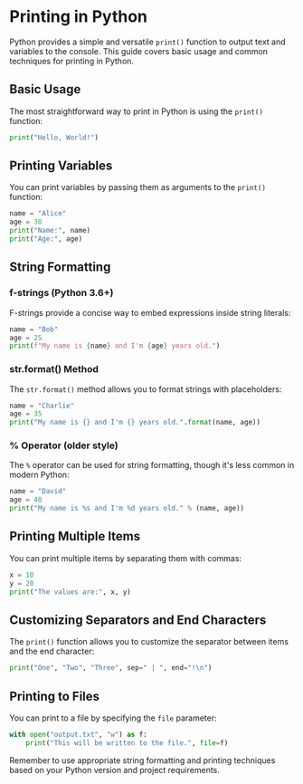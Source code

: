 # Printing in Python #

Python provides a simple and versatile `print()` function to output text and variables to the console. This guide covers basic usage and common techniques for printing in Python.

## Basic Usage ##

The most straightforward way to print in Python is using the `print()` function:

```python
print("Hello, World!")
```

## Printing Variables ##

You can print variables by passing them as arguments to the `print()` function:

```python
name = "Alice"
age = 30
print("Name:", name)
print("Age:", age)
```

## String Formatting ##

### f-strings (Python 3.6+) ###

F-strings provide a concise way to embed expressions inside string literals:

```python
name = "Bob"
age = 25
print(f"My name is {name} and I'm {age} years old.")
```

### str.format() Method ###

The `str.format()` method allows you to format strings with placeholders:

```python
name = "Charlie"
age = 35
print("My name is {} and I'm {} years old.".format(name, age))
```

### % Operator (older style) ###

The `%` operator can be used for string formatting, though it's less common in modern Python:

```python
name = "David"
age = 40
print("My name is %s and I'm %d years old." % (name, age))
```

## Printing Multiple Items ##

You can print multiple items by separating them with commas:

```python
x = 10
y = 20
print("The values are:", x, y)
```

## Customizing Separators and End Characters ##

The `print()` function allows you to customize the separator between items and the end character:

```python
print("One", "Two", "Three", sep=" | ", end="!\n")
```

## Printing to Files ##

You can print to a file by specifying the `file` parameter:

```python
with open("output.txt", "w") as f:
    print("This will be written to the file.", file=f)
```

Remember to use appropriate string formatting and printing techniques based on your Python version and project requirements.
